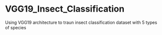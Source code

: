 # VGG19_Insect_Classification
Using VGG19 architecture to traun insect classification dataset with 5 types of species

